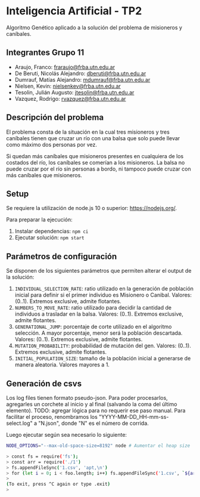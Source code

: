 # Inteligencia Artificial - TP2
Algoritmo Genético aplicado a la solución del problema de misioneros y caníbales.

## Integrantes Grupo 11

- Araujo, Franco: fraraujo@frba.utn.edu.ar
- De Beruti, Nicolás Alejandro: dberuti@frba.utn.edu.ar
- Dumrauf, Matías Alejandro: mdumrauf@frba.utn.edu.ar
- Nielsen, Kevin: nielsenkev@frba.utn.edu.ar
- Tesolin, Julián Augusto: jtesolin@frba.utn.edu.ar
- Vazquez, Rodrigo: rvazquez@frba.utn.edu.ar

## Descripción del problema
El problema consta de la situación en la cual tres misioneros y tres caníbales tienen que cruzar un río con una balsa que solo puede llevar como máximo dos personas por vez. 

Si quedan más caníbales que misioneros presentes en cualquiera de los costados del río, los caníbales se comerían a los misioneros. La balsa no puede cruzar por el río sin personas a bordo, ni tampoco puede cruzar con más caníbales que misioneros.

## Setup
Se requiere la utilización de node.js 10 o superior: https://nodejs.org/.

Para preparar la ejecución:
1. Instalar dependencias: `npm ci`
2. Ejecutar solución: `npm start`

## Parámetros de configuración
Se disponen de los siguientes parámetros que permiten alterar el output de la solución:

1. `INDIVIDUAL_SELECTION_RATE`: ratio utilizado en la generación de población inicial para definir si el primer individuo es Misionero o Canibal. Valores: (0..1). Extremos exclusive, admite flotantes.
2. `NUMBERS_TO_MOVE_RATE`: ratio utilizado para decidir la cantidad de individuos a trasladar en la balsa. Valores: (0..1). Extremos exclusive, admite flotantes.
3. `GENERATIONAL_JUMP`: porcentaje de corte utilizado en el algoritmo selección. A mayor porcentaje, menor será la población descartada. Valores: (0..1). Extremos exclusive, admite flotantes.
4. `MUTATION_PROBABILITY`: probabilidad de mutación del gen. Valores: (0..1). Extremos exclusive, admite flotantes.
5. `INITIAL_POPULATION_SIZE`: tamaño de la población inicial a generarse de manera aleatoria. Valores mayores a 1.

## Generación de csvs

Los log files tienen formato pseudo-json. Para poder procesarlos, agregarles un corchete al inicio y al final (salvando la coma del último elemento). TODO: agregar lógica para no requerir ese paso manual. Para facilitar el proceso, renombramos los "YYYY-MM-DD_HH-mm-ss-select.log" a "N.json", donde "N" es el número de corrida.

Luego ejecutar según sea necesario lo siguiente:
```bash
NODE_OPTIONS="--max-old-space-size=8192" node # Aumentar el heap size

> const fs = require('fs');
> const arr = require('./1')
> fs.appendFileSync('1.csv', 'apt,\n')
> for (let i = 0; i < foo.length; i++) fs.appendFileSync('1.csv', `${arr[i].apt}\n`)
>
(To exit, press ^C again or type .exit)
>
```